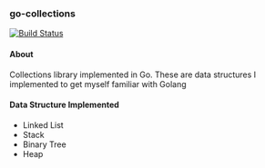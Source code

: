 ### go-collections
[![Build Status](https://travis-ci.org/wang502/go-collections.svg?branch=master)](https://travis-ci.org/wang502/go-collections)

#### About
Collections library implemented in Go. These are data structures I implemented to get myself familiar with Golang

#### Data Structure Implemented
- Linked List
- Stack
- Binary Tree
- Heap
